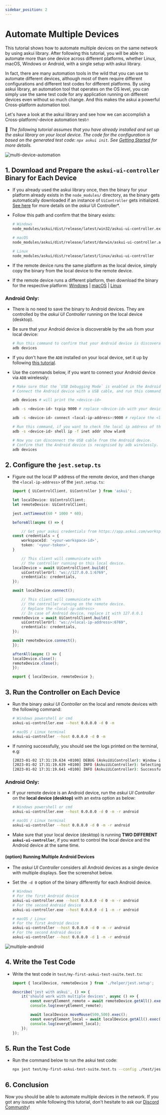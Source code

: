 ```yaml
---
sidebar_position: 2
---
```


# Automate Multiple Devices

This tutorial shows how to automate multiple devices on the same network by using askui library. After following this tutorial, you will be able to automate more than one device across different platforms, whether Linux, macOS, Windows or Android, with a single setup with askui library.

In fact, there are many automation tools in the wild that you can use to automate different devices, although most of them require different configurations and different test codes for different platforms. By using askui library, an automation tool that operates on the OS level, you can simply use the same test code for any application running on different devices even without so much change. And this makes the askui a powerful Cross-platform automation tool. 

Let's have a look at the askui library and see how we can accomplish a Cross-platform/-device automation test🔥


📌 *The following tutorial assumes that you have already installed and set up the askui library on your local device. The code for the configuration is based on the generated test code: `npx askui init`. See [Getting Started](https://docs.askui.com/docs/general/Getting%20Started/write-your-first-automation) for more details.*

![multi-device-automation](images/multi-device-diagram.png)

## 1. Download and Prepare the `askui-ui-controller` Binary for Each Device


- If you already used the askui library once, then the binary for your platform already exists in the `node_modules/` directory, as the binary gets automatically downloaded if an instance of `UiController` gets initialized. [See here](../../api/08-Configuration/askui-ui-controller.md) for more details on the *askui* UI Controller*.

- Follow this path and confirm that the binary exists:

    ```bash
    # Windows
    node_modules/askui/dist/release/latest/win32/askui-ui-controller.exe

    # macOS
    node_modules/askui/dist/release/latest/darwin/askui-ui-controller.app/Contents/MacOS/askui-ui-controller

    # Linux
    node_modules/askui/dist/release/latest/linux/askui-ui-controller
    ```

- If the remote device runs the same platform as the local device, simply copy the binary from the local device to the remote device.
- If the remote device runs a different platform, then download the binary for the respective platform: [Windows](https://files.askui.com/releases/askui-ui-controller/latest/win32/x64/askui-ui-controller.exe) | [macOS](https://files.askui.com/releases/askui-ui-controller/latest/darwin/x64/askui-ui-controller.dmg) | [Linux](https://files.askui.com/releases/askui-ui-controller/latest/linux/x64/askui-ui-controller.AppImage)


### Android Only:
 
- There is no need to save the binary to Android devices. They are controlled by the *askui UI Controller* running on the local device (desktop).

- Be sure that your Android device is discoverable by the `adb` from your local device:
    ```bash
    # Run this command to confirm that your Android device is discoverable
    adb devices
    ```

- If you don't have the `ADB` installed on your local device, set it up by following [this tutorial](https://www.askui.com/blog-posts/tutorial-setting-up-android-devices-for-testing-mobile-apps).

- Use the commands below, if you want to connect your Android device via `ADB` wirelessly:
    ```bash
    # Make sure that the `USB Debugging Mode` is enabled in the Android device.
    # Connect the Android device with a USB cable, and run this command:

    adb devices # will print the <device-id>

    adb -s <device-id> tcpip 9000 # replace <device-id> with your device-id

    adb -s <device-id> connect <local-ip-address>:9000 # replace the <local-ip-address>

    # Run this command, if you want to check the local ip address of the android device
    adb -s <device-id> shell ip -f inet addr show wlan0

    # Now you can disconnect the USB cable from the Android device.
    # Confirm that the Android device is recognised by adb wirelessly.
    adb devices
    ```

## 2. Configure the `jest.setup.ts`

- Figure out the local IP address of the remote device, and then change the `<local-ip-address>` of the `jest.setup.ts`:
    ```ts
    import { UiControlClient, UiController } from 'askui';

    let localDevice: UiControlClient;
    let remoteDevice: UiControlClient;

    jest.setTimeout(60 * 1000 * 60);

    beforeAll(async () => {

        // Get your askui credentials from https://app.askui.com/workspaces
    const credentials = {
        workspaceId: '<your-workspace-id>',
        token: '<your-token>',
    }

        // This client will communicate with
        // the controller running on this local device.
    localDevice = await UiControlClient.build({ 
        uiControllerUrl: "ws://127.0.0.1:6769",
        credentials: credentials,
    });

    await localDevice.connect();

        // This client will communicate with
        // the controller running on the remote device.
        // Replace the <local-ip-address>
        // In case of Android device, replace it with 127.0.0.1
    remoteDevice = await UiControlClient.build({    
        uiControllerUrl: "ws://<local-ip-address>:6769", 
        credentials: credentials,
    });

    await remoteDevice.connect();
    });

    afterAll(async () => {
    localDevice.close();
    remoteDevice.close();
    });

    export { localDevice, remoteDevice };
    ```


## 3. Run the Controller on Each Device

- Run the binary *askui UI Controller* on the local and remote devices with the following command:
    ```bash
    # Windows powershell or cmd
    askui-ui-controller.exe --host 0.0.0.0 -d 0 -m

    # macOS / Linux terminal
    askui-ui-controller --host 0.0.0.0 -d 0 -m
    ```


- If running successfully, you should see the logs printed on the terminal, e.g:
    ```bash
    [2023-01-02 17:31:19.634 +0100] DEBUG (AskuiUiController): Window is minimized.
    [2023-01-02 17:31:19.639 +0100] INFO (AskuiUiController): Selecting display number 0.
    [2023-01-02 17:31:19.641 +0100] INFO (AskuiUiController): Successfully started.
    ```

### Android Only:
- If your remote device is an Android device, run the *askui UI Controller* on the **local device (desktop)** with an extra option as below:

    ```bash
    # Windows powershell or cmd
    askui-ui-controller.exe --host 0.0.0.0 -d 0 -m -r android

    # macOS / Linux terminal
    askui-ui-controller --host 0.0.0.0 -d 0 -m -r android
    ```

- Make sure that your local device (desktop) is running **TWO DIFFERENT `askui-ui-controller`**, if you want to control the local device and the Android device at the same time.

#### (option) Running Multiple Android Devices
- The *askui UI Controller* considers all Android devices as a single device with multiple displays. See the screenshot below.
- Set the `-d 0` option of the binary differently for each Android device.

    ```bash
    # Windows
    # For the first Android device
    askui-ui-controller.exe --host 0.0.0.0 -d 0 -m -r android
    # For the second Android device
    askui-ui-controller.exe --host 0.0.0.0 -d 1 -m -r android

    # macOS / Linux
    # For the first Android device
    askui-ui-controller --host 0.0.0.0 -d 0 -m -r android
    # For the second Android device
    askui-ui-controller --host 0.0.0.0 -d 1 -m -r android
    ```

![multiple-android](images/multiple-android.png)

## 4. Write the Test Code

- Write the test code in `test/my-first-askui-test-suite.test.ts`:
    ```ts
    import { localDevice, remoteDevice } from './helper/jest.setup';

    describe('jest with askui', () => {
        it('should work with multiple devices', async () => {
            const everyElement_remote = await remoteDevice.getAll().exec();
            console.log(everyElement_remote);

            await localDevice.moveMouse(500,500).exec();
            const everyElement_local = await localDevice.getAll().exec();
            console.log(everyElement_local);
        });
    });
    ```

## 5. Run the Test Code

- Run the command below to run the askui test code:
    ```bash
    npx jest test/my-first-askui-test-suite.test.ts --config ./test/jest.config.ts
    ```


## 6. Conclusion
Now you should be able to automate multiple devices in the network. If you got any issues while following this tutorial, don't hesitate to ask our [Discord Community](https://bit.ly/3T2je6C)!